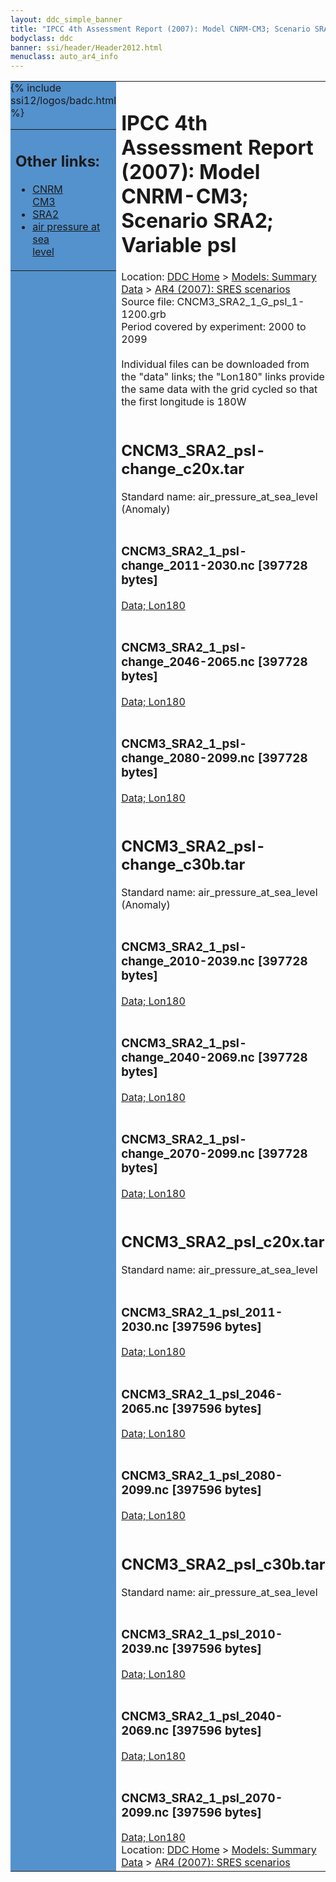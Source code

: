 ```yaml
---
layout: ddc_simple_banner
title: "IPCC 4th Assessment Report (2007): Model CNRM-CM3; Scenario SRA2; Variable psl"
bodyclass: ddc
banner: ssi/header/Header2012.html
menuclass: auto_ar4_info
---
```



<table width="100%" border="0" cellspacing="0" cellpadding="0" style="border-collapse: collapse;">
<tr style="margin:0;padding:0;border:0;">
<td style="margin:0;padding:0;border:0;height:1pt;width:150pt;background:#5492CD;" valign="top" >

<div id="lh-col2" class="auto_ar4_info">
<table class="menumain" bgcolor="#5492CD" cellspacing="0" width="100%" border="0">
<tr><td>
<h2> Other links:</h2>
<ul>
<li><a href="/auto/ar4/model-CNRM-CM3.html">CNRM<br/>CM3</a></li>
<li><a href="/auto/ar4/scenario-SRA2.html">SRA2</a></li>
<li><a href="/auto/ar4/var-air_pressure_at_sea_level.html">air pressure at sea<br/> level</a></li>
</ul>
</td></tr>
{% include ssi12/logos/badc.html %}
</table>
</div>
</td>
<td><h1>IPCC 4th Assessment Report (2007): Model CNRM-CM3; Scenario SRA2; Variable psl</h1>

<!-- Breadcrumb1 -->
<div id="breadcrumb1" align="left">
Location: <a href="/index.html">DDC Home</a> > <a href="/sim/gcm_clim/">Models: Summary Data</a>
> <a href="/sim/gcm_clim/SRES_AR4/index.html">AR4 (2007): SRES scenarios</a>
</div>
<!-- End of Breadcrumb1 -->Source file: CNCM3_SRA2_1_G_psl_1-1200.grb
<br/>
Period covered by experiment: 2000 to 2099<br/>
<br/>Individual files can be downloaded from the "data" links; the "Lon180" links provide the same data
         with the grid cycled so that the first longitude is 180W<br/>
<br/><h2>CNCM3_SRA2_psl-change_c20x.tar</h2>
Standard name: air_pressure_at_sea_level (Anomaly)<br>
<br/><h3>CNCM3_SRA2_1_psl-change_2011-2030.nc [397728 bytes]</h3>
<a href="http://apps.ipcc-data.org/cgi-bin/downl/ar4_nc/psl/CNCM3_SRA2_1_psl-change_2011-2030.nc">Data; </a><a href="http://apps.ipcc-data.org/cgi-bin/downl/ar4_nc/psl/CNCM3_SRA2_1_psl-change_2011-2030.cyto180.nc"> Lon180</a><br/>
<br/><h3>CNCM3_SRA2_1_psl-change_2046-2065.nc [397728 bytes]</h3>
<a href="http://apps.ipcc-data.org/cgi-bin/downl/ar4_nc/psl/CNCM3_SRA2_1_psl-change_2046-2065.nc">Data; </a><a href="http://apps.ipcc-data.org/cgi-bin/downl/ar4_nc/psl/CNCM3_SRA2_1_psl-change_2046-2065.cyto180.nc"> Lon180</a><br/>
<br/><h3>CNCM3_SRA2_1_psl-change_2080-2099.nc [397728 bytes]</h3>
<a href="http://apps.ipcc-data.org/cgi-bin/downl/ar4_nc/psl/CNCM3_SRA2_1_psl-change_2080-2099.nc">Data; </a><a href="http://apps.ipcc-data.org/cgi-bin/downl/ar4_nc/psl/CNCM3_SRA2_1_psl-change_2080-2099.cyto180.nc"> Lon180</a><br/>
<br/><h2>CNCM3_SRA2_psl-change_c30b.tar</h2>
Standard name: air_pressure_at_sea_level (Anomaly)<br>
<br/><h3>CNCM3_SRA2_1_psl-change_2010-2039.nc [397728 bytes]</h3>
<a href="http://apps.ipcc-data.org/cgi-bin/downl/ar4_nc/psl/CNCM3_SRA2_1_psl-change_2010-2039.nc">Data; </a><a href="http://apps.ipcc-data.org/cgi-bin/downl/ar4_nc/psl/CNCM3_SRA2_1_psl-change_2010-2039.cyto180.nc"> Lon180</a><br/>
<br/><h3>CNCM3_SRA2_1_psl-change_2040-2069.nc [397728 bytes]</h3>
<a href="http://apps.ipcc-data.org/cgi-bin/downl/ar4_nc/psl/CNCM3_SRA2_1_psl-change_2040-2069.nc">Data; </a><a href="http://apps.ipcc-data.org/cgi-bin/downl/ar4_nc/psl/CNCM3_SRA2_1_psl-change_2040-2069.cyto180.nc"> Lon180</a><br/>
<br/><h3>CNCM3_SRA2_1_psl-change_2070-2099.nc [397728 bytes]</h3>
<a href="http://apps.ipcc-data.org/cgi-bin/downl/ar4_nc/psl/CNCM3_SRA2_1_psl-change_2070-2099.nc">Data; </a><a href="http://apps.ipcc-data.org/cgi-bin/downl/ar4_nc/psl/CNCM3_SRA2_1_psl-change_2070-2099.cyto180.nc"> Lon180</a><br/>
<br/><h2>CNCM3_SRA2_psl_c20x.tar</h2>
Standard name: air_pressure_at_sea_level<br>
<br/><h3>CNCM3_SRA2_1_psl_2011-2030.nc [397596 bytes]</h3>
<a href="http://apps.ipcc-data.org/cgi-bin/downl/ar4_nc/psl/CNCM3_SRA2_1_psl_2011-2030.nc">Data; </a><a href="http://apps.ipcc-data.org/cgi-bin/downl/ar4_nc/psl/CNCM3_SRA2_1_psl_2011-2030.cyto180.nc"> Lon180</a><br/>
<br/><h3>CNCM3_SRA2_1_psl_2046-2065.nc [397596 bytes]</h3>
<a href="http://apps.ipcc-data.org/cgi-bin/downl/ar4_nc/psl/CNCM3_SRA2_1_psl_2046-2065.nc">Data; </a><a href="http://apps.ipcc-data.org/cgi-bin/downl/ar4_nc/psl/CNCM3_SRA2_1_psl_2046-2065.cyto180.nc"> Lon180</a><br/>
<br/><h3>CNCM3_SRA2_1_psl_2080-2099.nc [397596 bytes]</h3>
<a href="http://apps.ipcc-data.org/cgi-bin/downl/ar4_nc/psl/CNCM3_SRA2_1_psl_2080-2099.nc">Data; </a><a href="http://apps.ipcc-data.org/cgi-bin/downl/ar4_nc/psl/CNCM3_SRA2_1_psl_2080-2099.cyto180.nc"> Lon180</a><br/>
<br/><h2>CNCM3_SRA2_psl_c30b.tar</h2>
Standard name: air_pressure_at_sea_level<br>
<br/><h3>CNCM3_SRA2_1_psl_2010-2039.nc [397596 bytes]</h3>
<a href="http://apps.ipcc-data.org/cgi-bin/downl/ar4_nc/psl/CNCM3_SRA2_1_psl_2010-2039.nc">Data; </a><a href="http://apps.ipcc-data.org/cgi-bin/downl/ar4_nc/psl/CNCM3_SRA2_1_psl_2010-2039.cyto180.nc"> Lon180</a><br/>
<br/><h3>CNCM3_SRA2_1_psl_2040-2069.nc [397596 bytes]</h3>
<a href="http://apps.ipcc-data.org/cgi-bin/downl/ar4_nc/psl/CNCM3_SRA2_1_psl_2040-2069.nc">Data; </a><a href="http://apps.ipcc-data.org/cgi-bin/downl/ar4_nc/psl/CNCM3_SRA2_1_psl_2040-2069.cyto180.nc"> Lon180</a><br/>
<br/><h3>CNCM3_SRA2_1_psl_2070-2099.nc [397596 bytes]</h3>
<a href="http://apps.ipcc-data.org/cgi-bin/downl/ar4_nc/psl/CNCM3_SRA2_1_psl_2070-2099.nc">Data; </a><a href="http://apps.ipcc-data.org/cgi-bin/downl/ar4_nc/psl/CNCM3_SRA2_1_psl_2070-2099.cyto180.nc"> Lon180</a><br/>
<!-- Breadcrumb2 -->
<div id="breadcrumb2" align="left">
Location: <a href="/index.html">DDC Home</a> > <a href="/sim/gcm_clim/">Models: Summary Data</a>
> <a href="/sim/gcm_clim/SRES_AR4/index.html">AR4 (2007): SRES scenarios</a>
</div>
<!-- End of Breadcrumb2 --></td></tr></table>

